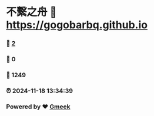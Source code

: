 # 不繫之舟 :link: https://gogobarbq.github.io 
### :page_facing_up: [2](https://gogobarbq.github.io/tag.html) 
### :speech_balloon: 0 
### :hibiscus: 1249 
### :alarm_clock: 2024-11-18 13:34:39 
### Powered by :heart: [Gmeek](https://github.com/Meekdai/Gmeek)
